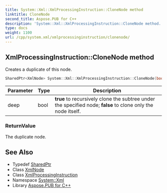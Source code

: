 ```yaml
---
title: System::Xml::XmlProcessingInstruction::CloneNode method
linktitle: CloneNode
second_title: Aspose.PUB for C++
description: 'System::Xml::XmlProcessingInstruction::CloneNode method. Creates a duplicate of this node in C++.'
type: docs
weight: 1100
url: /cpp/system.xml/xmlprocessinginstruction/clonenode/
---
```

## XmlProcessingInstruction::CloneNode method


Creates a duplicate of this node.

```cpp
SharedPtr<XmlNode> System::Xml::XmlProcessingInstruction::CloneNode(bool deep) override
```


| Parameter | Type | Description |
| --- | --- | --- |
| deep | bool | **true** to recursively clone the subtree under the specified node; **false** to clone only the node itself. |

### ReturnValue

The duplicate node.

## See Also

* Typedef [SharedPtr](../../../system/sharedptr/)
* Class [XmlNode](../../xmlnode/)
* Class [XmlProcessingInstruction](../)
* Namespace [System::Xml](../../)
* Library [Aspose.PUB for C++](../../../)
